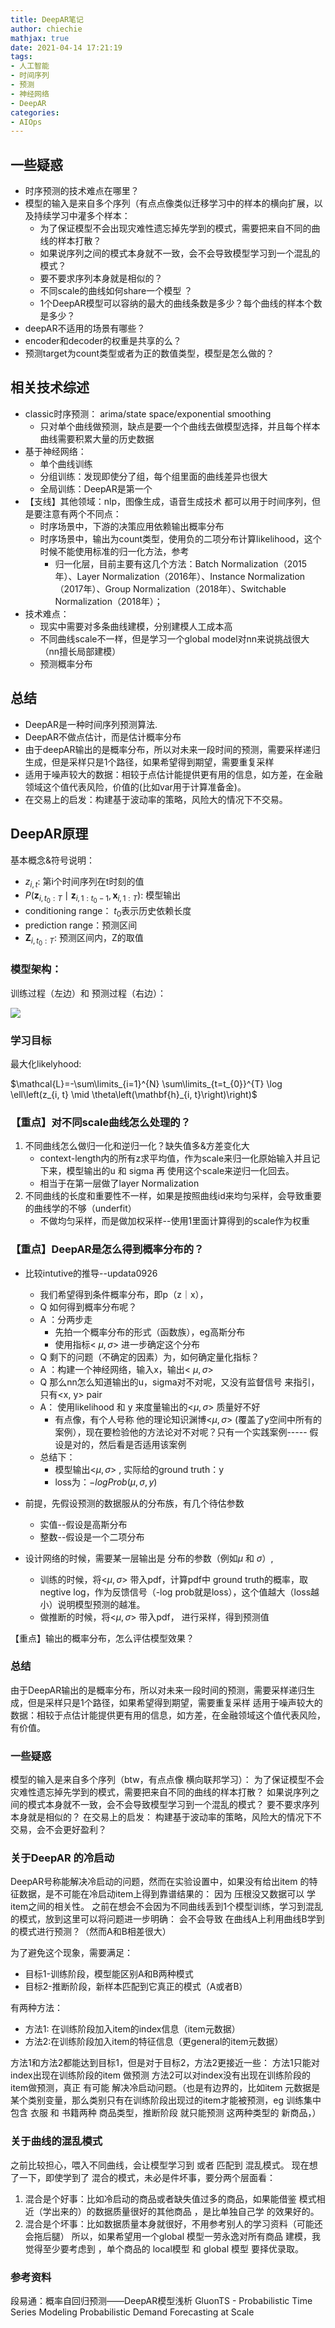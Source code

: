 ```yaml
---
title: DeepAR笔记
author: chiechie
mathjax: true
date: 2021-04-14 17:21:19
tags:
- 人工智能
- 时间序列
- 预测
- 神经网络
- DeepAR
categories:
- AIOps
---
```



## 一些疑惑

- 时序预测的技术难点在哪里？
- 模型的输入是来自多个序列（有点点像类似迁移学习中的样本的横向扩展，以及持续学习中灌多个样本：
    - 为了保证模型不会出现灾难性遗忘掉先学到的模式，需要把来自不同的曲线的样本打散？
    - 如果说序列之间的模式本身就不一致，会不会导致模型学习到一个混乱的模式？
    - 要不要求序列本身就是相似的？
    - 不同scale的曲线如何share一个模型 ？
    - 1个DeepAR模型可以容纳的最大的曲线条数是多少？每个曲线的样本个数是多少？
- deepAR不适用的场景有哪些？
- encoder和decoder的权重是共享的么？
- 预测target为count类型或者为正的数值类型，模型是怎么做的？


## 相关技术综述

- classic时序预测： arima/state space/exponential smoothing
    - 只对单个曲线做预测，缺点是要一个个曲线去做模型选择，并且每个样本曲线需要积累大量的历史数据
- 基于神经网络：
    - 单个曲线训练
    - 分组训练：发现即使分了组，每个组里面的曲线差异也很大
    - 全局训练：DeepAR是第一个
- 【支线】其他领域：nlp，图像生成，语音生成技术 都可以用于时间序列，但是要注意有两个不同点：
    - 时序场景中，下游的决策应用依赖输出概率分布
    - 时序场景中，输出为count类型，使用负的二项分布计算likelihood，这个时候不能使用标准的归一化方法，参考
        - 归一化层，目前主要有这几个方法：Batch Normalization（2015年）、Layer Normalization（2016年）、Instance Normalization（2017年）、Group Normalization（2018年）、Switchable Normalization（2018年）；
- 技术难点：
    - 现实中需要对多条曲线建模，分别建模人工成本高
    - 不同曲线scale不一样，但是学习一个global model对nn来说挑战很大（nn擅长局部建模）
    - 预测概率分布

## 总结

- DeepAR是一种时间序列预测算法.
- DeepAR不做点估计，而是估计概率分布
- 由于deepAR输出的是概率分布，所以对未来一段时间的预测，需要采样递归生成，但是采样只是1个路径，如果希望得到期望，需要重复采样
- 适用于噪声较大的数据：相较于点估计能提供更有用的信息，如方差，在金融领域这个值代表风险，价值的(比如var用于计算准备金)。
- 在交易上的启发：构建基于波动率的策略，风险大的情况下不交易。

## DeepAR原理

基本概念&符号说明：

- $z_{i,t}$:  第i个时间序列在t时刻的值
- $P\left(\mathbf{z}_{i, t_{0}: T} \mid \mathbf{z}_{i, 1: t_{0}-1}, \mathbf{x}_{i, 1: T}\right)$: 模型输出
- conditioning range： $t_0$表示历史依赖长度
- prediction range：预测区间
- $\mathbf{Z}_{i, t_{0}: T}$: 预测区间内，Z的取值

### 模型架构：

训练过程（左边）和 预测过程（右边）：

![](https://firebasestorage.googleapis.com/v0/b/firescript-577a2.appspot.com/o/imgs%2Fapp%2Frf_learning%2FjTfoJccA7q.png?alt=media&token=6850c357-b303-4053-81b8-2756678deb58)

### 学习目标

最大化likelyhood:

$\mathcal{L}=-\sum\limits_{i=1}^{N} \sum\limits_{t=t_{0}}^{T} \log \ell\left(z_{i, t} \mid \theta\left(\mathbf{h}_{i, t}\right)\right)$

### 【重点】对不同scale曲线怎么处理的？

1. 不同曲线怎么做归一化和逆归一化？缺失值多&方差变化大
    - context-length内的所有z求平均值，作为scale来归一化原始输入并且记下来，模型输出的u 和 sigma 再 使用这个scale来逆归一化回去。
    - 相当于在第一层做了layer Normalization
2. 不同曲线的长度和重要性不一样，如果是按照曲线id来均匀采样，会导致重要的曲线学的不够（underfit）
    - 不做均匀采样，而是做加权采样--使用1里面计算得到的scale作为权重

### 【重点】DeepAR是怎么得到概率分布的？

- 比较intutive的推导--updata0926
    - 我们希望得到条件概率分布，即p（z｜x），
    - Q 如何得到概率分布呢？
    - A ：分两步走
        - 先拍一个概率分布的形式（函数族），eg高斯分布
        - 使用指标< $\mu, \sigma$> 进一步确定这个分布
    - Q  剩下的问题（不确定的因素）为，如何确定量化指标？
    - A ：构建一个神经网络，输入x，输出< $\mu, \sigma$> 
    - Q 那么nn怎么知道输出的u，sigma对不对呢，又没有监督信号 来指引，只有<x, y> pair
    - A： 使用likelihood 和 y 来度量输出的<$\mu, \sigma$> 质量好不好
        - 有点像，有个人号称 他的理论知识渊博<$\mu, \sigma$> (覆盖了y空间中所有的案例），现在要检验他的方法论对不对呢？只有一个实践案例----- 假设是对的，然后看是否适用该案例
    - 总结下：
        - 模型输出<$\mu, \sigma$> , 实际给的ground truth：y
        - loss为：$-log Prob(\mu,\sigma,y)$
    
- 前提，先假设预测的数据服从的分布族，有几个待估参数
  
    - 实值--假设是高斯分布
    - 整数--假设是一个二项分布
- 设计网络的时候，需要某一层输出是 分布的参数（例如$\mu$ 和 $\sigma$）,
  
    - 训练的时候，将<$\mu, \sigma$> 带入pdf，计算pdf中 ground truth的概率，取negtive log，作为反馈信号（-log prob就是loss），这个值越大（loss越小）说明模型预测的越准。
    - 做推断的时候，将<$\mu, \sigma$>  带入pdf， 进行采样，得到预测值

【重点】输出的概率分布，怎么评估模型效果？



### 总结

由于DeepAR输出的是概率分布，所以对未来一段时间的预测，需要采样递归生成，但是采样只是1个路径，如果希望得到期望，需要重复采样
适用于噪声较大的数据：相较于点估计能提供更有用的信息，如方差，在金融领域这个值代表风险，有价值。

### 一些疑惑

模型的输入是来自多个序列（btw，有点点像 横向联邦学习）：
为了保证模型不会灾难性遗忘掉先学到的模式，需要把来自不同的曲线的样本打散？
如果说序列之间的模式本身就不一致，会不会导致模型学习到一个混乱的模式？
要不要求序列本身就是相似的？
在交易上的启发：
构建基于波动率的策略，风险大的情况下不交易，会不会更好盈利？


### 关于DeepAR 的冷启动

DeepAR号称能解决冷启动的问题，然而在实验设置中，如果没有给出item 的特征数据，是不可能在冷启动item上得到靠谱结果的：
因为 压根没又数据可以 学item之间的相关性。
之前在想会不会因为不同曲线丢到1个模型训练，学习到混乱的模式，放到这里可以将问题进一步明确：
会不会导致 在曲线A上利用曲线B学到的模式进行预测？（然而A和B相差很大）

为了避免这个现象，需要满足：
- 目标1-训练阶段，模型能区别A和B两种模式
- 目标2-推断阶段，新样本匹配到它真正的模式（A或者B）

有两种方法：

- 方法1: 在训练阶段加入item的index信息（item元数据）
- 方法2:在训练阶段加入item的特征信息（更general的item元数据）

方法1和方法2都能达到目标1，但是对于目标2，方法2更接近一些：
方法1只能对 index出现在训练阶段的item 做预测
方法2可以对index没有出现在训练阶段的item做预测，真正 有可能 解决冷启动问题。（也是有边界的，比如item 元数据是某个类别变量，那么类别只有在训练阶段出现过的item才能被预测，eg 训练集中 包含 衣服 和 书籍两种 商品类型，推断阶段 就只能预测 这两种类型的 新商品，）

### 关于曲线的混乱模式

之前比较担心，喂入不同曲线，会让模型学习到 或者 匹配到 混乱模式。
现在想了一下，即使学到了 混合的模式，未必是件坏事，要分两个层面看：

1. 混合是个好事：比如冷启动的商品或者缺失值过多的商品，如果能借鉴 模式相近（学出来的）的数据质量很好的其他商品 ，是比单独自己学 的效果好的。
2. 混合是个坏事：比如数据质量本身就很好，不用参考别人的学习资料（可能还会拖后腿）
所以，如果希望用一个global 模型一劳永逸对所有商品 建模，我觉得至少要考虑到 ，单个商品的  local模型 和 global 模型 要择优录取。

### 参考资料 

段易通：概率自回归预测——DeepAR模型浅析
GluonTS - Probabilistic Time Series Modeling
Probabilistic Demand Forecasting at Scale